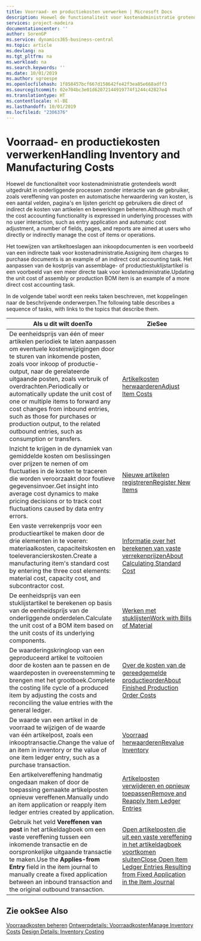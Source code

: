 ```yaml
---
title: Voorraad- en productiekosten verwerken | Microsoft Docs
description: Hoewel de functionaliteit voor kostenadministratie grotendeels wordt uitgedrukt in onderliggende processen zonder interactie van de gebruiker, zoals vereffening van posten en automatische herwaardering van kosten, is een aantal velden, pagina's en lijsten gericht op gebruikers die direct of indirect de kosten van artikelen en bewerkingen beheren.
services: project-madeira
documentationcenter: ''
author: SorenGP
ms.service: dynamics365-business-central
ms.topic: article
ms.devlang: na
ms.tgt_pltfrm: na
ms.workload: na
ms.search.keywords: ''
ms.date: 10/01/2019
ms.author: sgroespe
ms.openlocfilehash: 1f858457bcf667d158642fe42f3ea85e668adff3
ms.sourcegitcommit: 02e704bc3e01d62072144919774f1244c42827e4
ms.translationtype: HT
ms.contentlocale: nl-BE
ms.lasthandoff: 10/01/2019
ms.locfileid: "2306376"
---
```

# <a name="handling-inventory-and-manufacturing-costs"></a><span data-ttu-id="9f65f-103">Voorraad- en productiekosten verwerken</span><span class="sxs-lookup"><span data-stu-id="9f65f-103">Handling Inventory and Manufacturing Costs</span></span>
<span data-ttu-id="9f65f-104">Hoewel de functionaliteit voor kostenadministratie grotendeels wordt uitgedrukt in onderliggende processen zonder interactie van de gebruiker, zoals vereffening van posten en automatische herwaardering van kosten, is een aantal velden, pagina's en lijsten gericht op gebruikers die direct of indirect de kosten van artikelen en bewerkingen beheren.</span><span class="sxs-lookup"><span data-stu-id="9f65f-104">Although much of the cost accounting functionality is expressed in underlying processes with no user interaction, such as entry application and automatic cost adjustment, a number of fields, pages, and reports are aimed at users who directly or indirectly manage the cost of items or operations.</span></span>  

 <span data-ttu-id="9f65f-105">Het toewijzen van artikeltoeslagen aan inkoopdocumenten is een voorbeeld van een indirecte taak voor kostenadministratie.</span><span class="sxs-lookup"><span data-stu-id="9f65f-105">Assigning item charges to purchase documents is an example of an indirect cost accounting task.</span></span> <span data-ttu-id="9f65f-106">Het aanpassen van de kostprijs van assemblage- of productiestuklijstartikel is een voorbeeld van een meer directe taak voor kostenadministratie.</span><span class="sxs-lookup"><span data-stu-id="9f65f-106">Updating the unit cost of assembly or production BOM item is an example of a more direct cost accounting task.</span></span>  

 <span data-ttu-id="9f65f-107">In de volgende tabel wordt een reeks taken beschreven, met koppelingen naar de beschrijvende onderwerpen.</span><span class="sxs-lookup"><span data-stu-id="9f65f-107">The following table describes a sequence of tasks, with links to the topics that describe them.</span></span>   

|<span data-ttu-id="9f65f-108">**Als u dit wilt doen**</span><span class="sxs-lookup"><span data-stu-id="9f65f-108">**To**</span></span>|<span data-ttu-id="9f65f-109">**Zie**</span><span class="sxs-lookup"><span data-stu-id="9f65f-109">**See**</span></span>|  
|------------|-------------|  
|<span data-ttu-id="9f65f-110">De eenheidsprijs van één of meer artikelen periodiek te laten aanpassen om eventuele kostenwijzigingen door te sturen van inkomende posten, zoals voor inkoop of productie-output, naar de gerelateerde uitgaande posten, zoals verbruik of overdrachten.</span><span class="sxs-lookup"><span data-stu-id="9f65f-110">Periodically or automatically update the unit cost of one or multiple items to forward any cost changes from inbound entries, such as those for purchases or production output, to the related outbound entries, such as consumption or transfers.</span></span>|[<span data-ttu-id="9f65f-111">Artikelkosten herwaarderen</span><span class="sxs-lookup"><span data-stu-id="9f65f-111">Adjust Item Costs</span></span>](inventory-how-adjust-item-costs.md)|  
|<span data-ttu-id="9f65f-112">Inzicht te krijgen in de dynamiek van gemiddelde kosten om beslissingen over prijzen te nemen of om fluctuaties in de kosten te traceren die worden veroorzaakt door foutieve gegevensinvoer.</span><span class="sxs-lookup"><span data-stu-id="9f65f-112">Get insight into average cost dynamics to make pricing decisions or to track cost fluctuations caused by data entry errors.</span></span>|[<span data-ttu-id="9f65f-113">Nieuwe artikelen registreren</span><span class="sxs-lookup"><span data-stu-id="9f65f-113">Register New Items</span></span>](inventory-how-register-new-items.md)|  
|<span data-ttu-id="9f65f-114">Een vaste verrekenprijs voor een productieartikel te maken door de drie elementen in te voeren: materiaalkosten, capaciteitskosten en toeleverancierskosten.</span><span class="sxs-lookup"><span data-stu-id="9f65f-114">Create a manufacturing item's standard cost by entering the three cost elements: material cost, capacity cost, and subcontractor cost.</span></span>|[<span data-ttu-id="9f65f-115">Informatie over het berekenen van vaste verrekenprijzen</span><span class="sxs-lookup"><span data-stu-id="9f65f-115">About Calculating Standard Cost</span></span>](finance-about-calculating-standard-cost.md)|  
|<span data-ttu-id="9f65f-116">De eenheidsprijs van een stuklijstartikel te berekenen op basis van de eenheidsprijs van de onderliggende onderdelen.</span><span class="sxs-lookup"><span data-stu-id="9f65f-116">Calculate the unit cost of a BOM item based on the unit costs of its underlying components.</span></span>|[<span data-ttu-id="9f65f-117">Werken met stuklijsten</span><span class="sxs-lookup"><span data-stu-id="9f65f-117">Work with Bills of Material</span></span>](inventory-how-work-BOMs.md)|  
|<span data-ttu-id="9f65f-118">De waarderingskringloop van een geproduceerd artikel te voltooien door de kosten aan te passen en de waardeposten in overeenstemming te brengen met het grootboek.</span><span class="sxs-lookup"><span data-stu-id="9f65f-118">Complete the costing life cycle of a produced item by adjusting the costs and reconciling the value entries with the general ledger.</span></span>|[<span data-ttu-id="9f65f-119">Over de kosten van de gereedgemelde productieorder</span><span class="sxs-lookup"><span data-stu-id="9f65f-119">About Finished Production Order Costs</span></span>](finance-about-finished-production-order-costs.md)|  
|<span data-ttu-id="9f65f-120">De waarde van een artikel in de voorraad te wijzigen of de waarde van één artikelpost, zoals een inkooptransactie.</span><span class="sxs-lookup"><span data-stu-id="9f65f-120">Change the value of an item in inventory or the value of one item ledger entry, such as a purchase transaction.</span></span>|[<span data-ttu-id="9f65f-121">Voorraad herwaarderen</span><span class="sxs-lookup"><span data-stu-id="9f65f-121">Revalue Inventory</span></span>](inventory-how-revalue-inventory.md)|
|<span data-ttu-id="9f65f-122">Een artikelvereffening handmatig ongedaan maken of door de toepassing gemaakte artikelposten opnieuw vereffenen.</span><span class="sxs-lookup"><span data-stu-id="9f65f-122">Manually undo an item application or reapply item ledger entries created by application.</span></span>|[<span data-ttu-id="9f65f-123">Artikelposten verwijderen en opnieuw toepassen</span><span class="sxs-lookup"><span data-stu-id="9f65f-123">Remove and Reapply Item Ledger Entries</span></span>](finance-how-to-remove-and-reapply-item-entries.md)|  
|<span data-ttu-id="9f65f-124">Gebruik het veld **Vereffenen van post** in het artikeldagboek om een vaste vereffening tussen een inkomende transactie en de oorspronkelijke uitgaande transactie te maken.</span><span class="sxs-lookup"><span data-stu-id="9f65f-124">Use the **Applies-from Entry** field in the item journal to manually create a fixed application between an inbound transaction and the original outbound transaction.</span></span>|[<span data-ttu-id="9f65f-125">Open artikelposten die uit een vaste vereffening in het artikeldagboek voortkomen sluiten</span><span class="sxs-lookup"><span data-stu-id="9f65f-125">Close Open Item Ledger Entries Resulting from Fixed Application in the Item Journal</span></span>](finance-how-to-close-open-item-ledger-entries-resulting-from-fixed-application-in-the-item-journal.md)|  

## <a name="see-also"></a><span data-ttu-id="9f65f-126">Zie ook</span><span class="sxs-lookup"><span data-stu-id="9f65f-126">See Also</span></span>  
<span data-ttu-id="9f65f-127">[Voorraadkosten beheren](finance-manage-inventory-costs.md)
[Ontwerpdetails: Voorraadkosten](design-details-inventory-costing.md)</span><span class="sxs-lookup"><span data-stu-id="9f65f-127">[Manage Inventory Costs](finance-manage-inventory-costs.md)
[Design Details: Inventory Costing](design-details-inventory-costing.md)</span></span>
